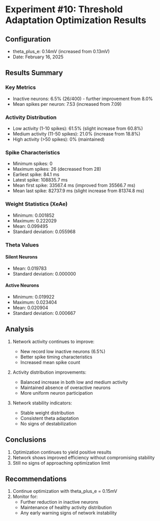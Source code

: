 # Experiment #10: Threshold Adaptation Optimization Results

## Configuration
- theta_plus_e: 0.14mV (increased from 0.13mV)
- Date: February 16, 2025

## Results Summary
### Key Metrics
- Inactive neurons: 6.5% (26/400) - further improvement from 8.0%
- Mean spikes per neuron: 7.53 (increased from 7.09)

### Activity Distribution
- Low activity (1-10 spikes): 61.5% (slight increase from 60.8%)
- Medium activity (11-50 spikes): 21.0% (increase from 18.8%)
- High activity (>50 spikes): 0% (maintained)

### Spike Characteristics
- Minimum spikes: 0
- Maximum spikes: 26 (decreased from 28)
- Earliest spike: 84.1 ms
- Latest spike: 108835.7 ms
- Mean first spike: 33567.4 ms (improved from 35566.7 ms)
- Mean last spike: 82737.9 ms (slight increase from 81374.8 ms)

### Weight Statistics (XeAe)
- Minimum: 0.001852
- Maximum: 0.222029
- Mean: 0.099495
- Standard deviation: 0.055968

### Theta Values
#### Silent Neurons
- Mean: 0.019783
- Standard deviation: 0.000000

#### Active Neurons
- Minimum: 0.019922
- Maximum: 0.023404
- Mean: 0.020904
- Standard deviation: 0.000667

## Analysis
1. Network activity continues to improve:
   - New record low inactive neurons (6.5%)
   - Better spike timing characteristics
   - Increased mean spike count

2. Activity distribution improvements:
   - Balanced increase in both low and medium activity
   - Maintained absence of overactive neurons
   - More uniform neuron participation

3. Network stability indicators:
   - Stable weight distribution
   - Consistent theta adaptation
   - No signs of destabilization

## Conclusions
1. Optimization continues to yield positive results
2. Network shows improved efficiency without compromising stability
3. Still no signs of approaching optimization limit

## Recommendations
1. Continue optimization with theta_plus_e = 0.15mV
2. Monitor for:
   - Further reduction in inactive neurons
   - Maintenance of healthy activity distribution
   - Any early warning signs of network instability